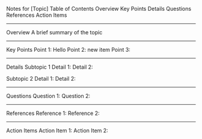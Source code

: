 Notes for [Topic]
Table of Contents
Overview
Key Points
Details
Questions
References
Action Items

---

Overview
A brief summary of the topic

---

Key Points
Point 1: Hello
Point 2: new item
Point 3:

---

Details
Subtopic 1
Detail 1:
Detail 2:

Subtopic 2
Detail 1:
Detail 2:

---

Questions
Question 1:
Question 2:

---

References
Reference 1:
Reference 2:

---

Action Items
Action Item 1:
Action Item 2:


